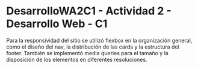 # DesarrolloWA2C1 - Actividad 2 - Desarrollo Web - C1
Para la responsividad del sitio se utilizó flexbox en la organización general, como el diseño del nav, la distribución de las cards y la estructura del footer. También se implementó media queries para el tamaño y la disposición de los elementos en diferentes resoluciones.
